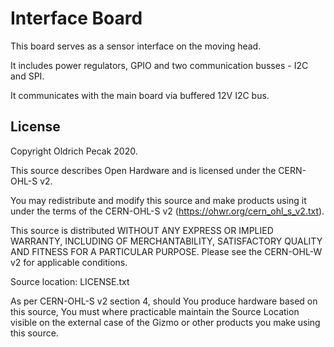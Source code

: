 # Interface Board

This board serves as a sensor interface on the moving head.

It includes power regulators, GPIO and two communication busses - I2C and SPI.

It communicates with the main board via buffered 12V I2C bus.

## License

Copyright Oldrich Pecak 2020.

This source describes Open Hardware and is licensed under the CERN-OHL-S v2.

You may redistribute and modify this source and make products using it under the terms of the CERN-OHL-S v2 (https://ohwr.org/cern_ohl_s_v2.txt).

This source is distributed WITHOUT ANY EXPRESS OR IMPLIED WARRANTY, INCLUDING OF MERCHANTABILITY, SATISFACTORY QUALITY AND FITNESS FOR A PARTICULAR PURPOSE. Please see the CERN-OHL-W v2 for applicable conditions.

Source location: LICENSE.txt

As per CERN-OHL-S v2 section 4, should You produce hardware based on this source, You must where practicable maintain the Source Location visible on the external case of the Gizmo or other products you make using this source.
